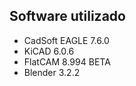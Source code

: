 ## Software utilizado

 - CadSoft EAGLE 7.6.0
 - KiCAD 6.0.6
 - FlatCAM 8.994 BETA
 - Blender 3.2.2
